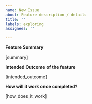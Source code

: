 ```yaml
---
name: New Issue
about: Feature description / details
title: ''
labels: exploring
assignees: ''

---
```


**Feature Summary**

[summary]

**Intended Outcome of the feature**

[intended_outcome]

**How will it work once completed?**

[how_does_it_work]
